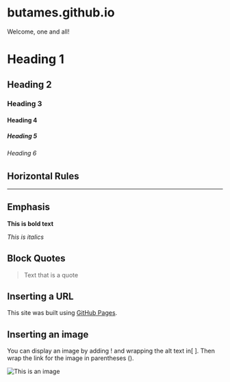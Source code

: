 # butames.github.io
Welcome, one and all!

# Heading 1
## Heading 2
### Heading 3
#### Heading 4
##### Heading 5
###### Heading 6

## Horizontal Rules

___

## Emphasis

**This is bold text**

*This is italics*

## Block Quotes
> Text that is a quote

## Inserting a URL
This site was built using [GitHub Pages](https://pages.github.com/).

## Inserting an image

You can display an image by adding ! and wrapping the alt text in[ ]. Then wrap the link for the image in parentheses ().

![This is an image](https://myoctocat.com/assets/images/base-octocat.svg)


